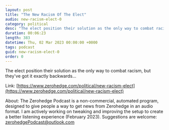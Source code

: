 ```yaml
---
layout: post
title: "The New Racism Of The Elect"
audio: new-racism-elect-0
category: political
desc: "The elect position their solution as the only way to combat racism, but they've got it exactly backwards..."
duration: 00:06:23
length: 383
datetime: Thu, 02 Mar 2023 00:00:00 +0000
tags: podcast
guid: new-racism-elect-0
order: 0
---
```

The elect position their solution as the only way to combat racism, but they've got it exactly backwards...

Link: [https://www.zerohedge.com/political/new-racism-elect](https://www.zerohedge.com/political/new-racism-elect)

About: The Zerohedge Podcast is a non-commercial, automated program, designed to give people a way to get news from Zerohedge in an audio format.  I am actively working on tweaking and improving the setup to create a better listening experience (February 2023).  Suggestions are welcome: [zerohedgePodcast@outlook.com](mailto:zerohedgePodcast@outlook.com)